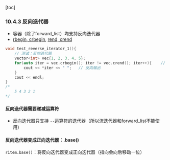 [toc]

### 10.4.3 反向迭代器

* 容器（除了forward_list）均支持反向迭代器
* [rbegin, crbegin](https://zh.cppreference.com/w/cpp/iterator/rbegin), [rend, crend](https://zh.cppreference.com/w/cpp/iterator/rend)

```C++
void test_reverse_iterator_1(){
    // 测试：反向迭代器
    vector<int> vec{1, 2, 3, 4, 5};
    for(auto iter = vec.crbegin(); iter != vec.crend(); iter++){	// 注意：此处是++
        cout << *iter << " ";   // 反向输出
    }
    cout << endl;
}
/*
	5 4 3 2 1 
*/
```

#### 反向迭代器需要递减运算符

* 反向迭代器只支持 `--`运算符的迭代器（所以流迭代器和forward_list不能使用）

#### 反向迭代器变成正向迭代器：.base()

`ritem.base()`：将反向迭代器变成正向迭代器（指向会向后移动一位）

